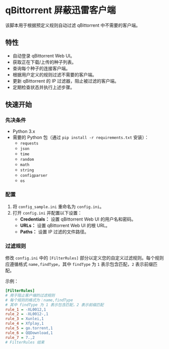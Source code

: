 # qBittorrent 屏蔽迅雷客户端

该脚本用于根据预定义规则自动过滤 qBittorrent 中不需要的客户端。

## 特性

- 自动登录 qBittorrent Web UI。
- 获取正在下载/上传的种子列表。
- 查询每个种子的连接客户端。
- 根据用户定义的规则过滤不需要的客户端。
- 更新 qBittorrent 的 IP 过滤器，阻止被过滤的客户端。
- 定期检查状态并执行上述步骤。

## 快速开始

### 先决条件

- Python 3.x
- 需要的 Python 包（通过 `pip install -r requirements.txt` 安装）：
  - `requests`
  - `json`
  - `time`
  - `random`
  - `math`
  - `string`
  - `configparser`
  - `os`

### 配置

1. 将 `config_sample.ini` 重命名为 `config.ini`。
2. 打开 `config.ini` 并配置以下设置：
   - **Credentials：** 设置 qBittorrent Web UI 的用户名和密码。
   - **URLs：** 设置 qBittorrent Web UI 的根 URL。
   - **Paths：** 设置 IP 过滤的文件路径。

### 过滤规则

修改 `config.ini` 中的 `[FilterRules]` 部分以定义您的自定义过滤规则。每个规则应遵循格式 `name,findType`，其中 `findType` 为 `1` 表示包含匹配，`2` 表示前缀匹配。

示例：
```ini
[FilterRules]
# 用于阻止客户端的过滤规则
# 每个规则的格式为：name,findType
# 其中 findType 为 1 表示包含匹配，2 表示前缀匹配
rule_1 = -XL0012,1
rule_2 = -XL0012-,1
rule_3 = Xunlei,1
rule_4 = Xfplay,1
rule_5 = go.torrent,1
rule_6 = QQDownload,1
rule_7 = 7.,2
# FilterRules 结束

